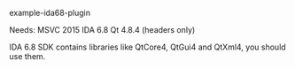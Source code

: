 example-ida68-plugin

Needs:
  MSVC 2015
  IDA 6.8
  Qt 4.8.4 (headers only)
  
IDA 6.8 SDK contains libraries like QtCore4, QtGui4 and QtXml4, you should use them.
